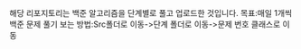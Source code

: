 해당 리포지토리는 백준 알고리즘을 단계별로 풀고 업로드한 것입니다.
목표:매일 1개씩 백준 문제 풀기
보는 방법:Src폴더로 이동->단계 폴더로 이동->문제 번호 클래스로 이동


